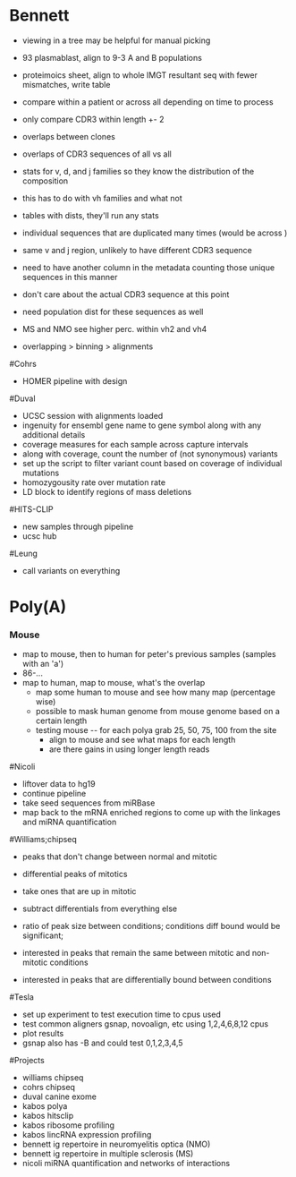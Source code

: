 # Bennett
+ viewing in a tree may be helpful for manual picking
+ 93 plasmablast, align to 9-3 A and B populations

+ proteimoics sheet, align to whole IMGT resultant seq with fewer mismatches, write table
+ compare within a patient or across all depending on time to process
+ only compare CDR3 within length +- 2

+ overlaps between clones
+ overlaps of CDR3 sequences of all vs all

+ stats for v, d, and j families so they know the distribution of the composition
+ this has to do with vh families and what not
+ tables with dists, they'll run any stats
+ individual sequences that are duplicated many times (would be across )

+ same v and j region, unlikely to have different CDR3 sequence
+ need to have another column in the metadata counting those unique sequences in this manner
+ don't care about the actual CDR3 sequence at this point
+ need population dist for these sequences as well

+ MS and NMO see higher perc. within vh2 and vh4

+ overlapping > binning > alignments


#Cohrs
+ HOMER pipeline with design

#Duval
+ UCSC session with alignments loaded
+ ingenuity for ensembl gene name to gene symbol along with any additional details
+ coverage measures for each sample across capture intervals
+ along with coverage, count the number of (not synonymous) variants
+ set up the script to filter variant count based on coverage of individual mutations
+ homozygousity rate over mutation rate
+ LD block to identify regions of mass deletions

#HITS-CLIP
+ new samples through pipeline
+ ucsc hub

#Leung
+ call variants on everything

# Poly(A)

### Mouse
+ map to mouse, then to human for peter's previous samples (samples with an 'a')
+ 86-...
+ map to human, map to mouse, what's the overlap
    + map some human to mouse and see how many map (percentage wise)
    + possible to mask human genome from mouse genome based on a certain length
    + testing mouse -- for each polya grab 25, 50, 75, 100 from the site
        + align to mouse and see what maps for each length
        + are there gains in using longer length reads


#Nicoli
+ liftover data to hg19
+ continue pipeline
+ take seed sequences from miRBase
+ map back to the mRNA enriched regions to come up with the linkages and miRNA quantification

#Williams;chipseq
+ peaks that don't change between normal and mitotic
+ differential peaks of mitotics
+ take ones that are up in mitotic
+ subtract differentials from everything else
+ ratio of peak size between conditions; conditions diff bound would be significant;

+ interested in peaks that remain the same between mitotic and non-mitotic conditions
+ interested in peaks that are differentially bound between conditions

#Tesla
+ set up experiment to test execution time to cpus used
+ test common aligners gsnap, novoalign, etc using 1,2,4,6,8,12 cpus
+ plot results
+ gsnap also has -B and could test 0,1,2,3,4,5

#Projects
+ williams chipseq
+ cohrs chipseq
+ duval canine exome
+ kabos polya
+ kabos hitsclip
+ kabos ribosome profiling
+ kabos lincRNA expression profiling
+ bennett ig repertoire in neuromyelitis optica (NMO)
+ bennett ig repertoire in multiple sclerosis (MS)
+ nicoli miRNA quantification and networks of interactions

